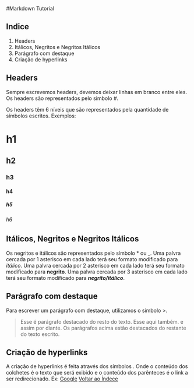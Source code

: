 #Markdown Tutorial

## Indice

1. Headers
2. Itálicos, Negritos e Negritos Itálicos
3. Parágrafo com destaque
4. Criação de hyperlinks

## Headers
Sempre escrevemos headers, devemos deixar linhas em branco entre eles. Os headers são representados pelo simbolo #.

Os headers têm 6 níveis que são representados pela quantidade de símbolos escritos. 
Exemplos:

# h1
## h2
### h3
#### h4
##### h5
###### h6

## Itálicos, Negritos e Negritos Itálicos
Os negritos e itálicos são representados pelo símbolo * ou _.
Uma palvra cercada por 1 asterisco em cada lado terá seu formato modificado para *itálico*.
Uma palvra cercada por 2 asterisco em cada lado terá seu formato modificado para **negrito**.
Uma palvra cercada por 3 asterisco em cada lado terá seu formato modificado para ***negrito/itálico***.

## Parágrafo com destaque
Para escrever um parágrafo com destaque, utilizamos o simbolo >.
>Esse é parágrafo destacado do resto do texto.
>Esse aqui também.
>e assim por diante.
Os parágrafos acima estão destacados do restante do texto escrito.

## Criação de hyperlinks
A criação de hyperlinks é feita através dos símbolos [](). Onde o conteúdo dos colchetes é o texto que será exibido e o conteúdo dos parênteces é o link a ser redirecionado.
Ex: [Google](www.google.com)
[Voltar ao Índece](#Indece)

